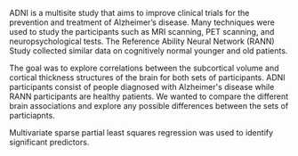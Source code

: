 ADNI is a multisite study that aims to improve clinical trials for the prevention and treatment of Alzheimer’s disease. Many techniques were used to study the participants such as MRI scanning, PET scanning, and neuropsychological tests. The Reference Ability Neural Network (RANN) Study collected similar data on cognitively normal younger and old patients.

The goal was to explore correlations between the subcortical volume and cortical thickness structures of the brain for both sets of participants. ADNI participants consist of people diagnosed with Alzheimer's disease while RANN participants are healthy patients. We wanted to compare the different brain associations and explore any possible differences between the sets of particiapnts.

Multivariate sparse partial least squares regression was used to identify significant predictors.
